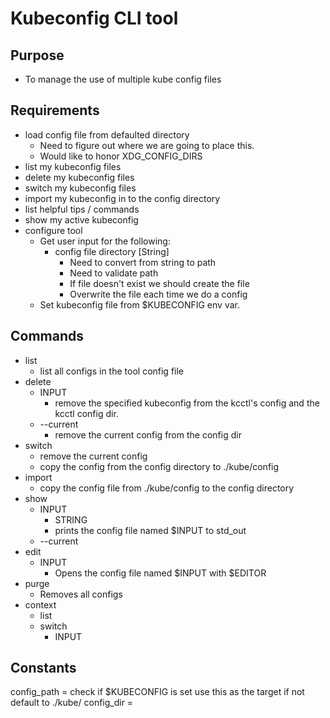 # Kubeconfig CLI tool

## Purpose
- To manage the use of multiple kube config files

## Requirements
- load config file from defaulted directory
	- Need to figure out where we are going to place this. 
	- Would like to honor XDG_CONFIG_DIRS
- list my kubeconfig files 
- delete my kubeconfig files
- switch my kubeconfig files
- import my kubeconfig in to the config directory
- list helpful tips / commands
- show my active kubeconfig
- configure tool
	- Get user input for the following:
		- config file directory [String]
			- Need to convert from string to path
			- Need to validate path
			- If file doesn't exist we should create the file
			- Overwrite the file each time we do a config
	- Set kubeconfig file from $KUBECONFIG env var. 

## Commands
- list
	- list all configs in the tool config file
- delete
	- INPUT
		- remove the specified kubeconfig from the kcctl's config and the kcctl config dir.
	- --current
		- remove the current config from the config dir
- switch
	- remove the current config
	- copy the config from the config directory to ./kube/config
- import 
  - copy the config file from ./kube/config to the config directory
- show
	- INPUT
		- STRING
		- prints the config file named $INPUT to std_out
	- --current
- edit
	- INPUT
	  - Opens the config file named $INPUT with $EDITOR
- purge
	- Removes all configs
- context
	- list
	- switch
		-	INPUT


## Constants 
config_path = check if $KUBECONFIG is set use this as the target if not default to ./kube/
config_dir =
